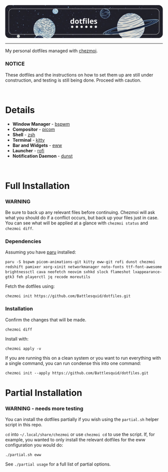 <div style="text-align: center;">
    <img src="./assets/dotfiles.png">
</div>

<hr>

My personal dotfiles managed with [chezmoi](https://www.chezmoi.io/).

### **NOTICE**
These dotfiles and the instructions on how to set them up are still under construction, and testing is still being done. Proceed with caution.

<br>

# **Details**

- **Window Manager** - [bspwm](https://github.com/baskerville/bspwm)
- **Compositor** - [picom](https://github.com/yshui/picom)
- **Shell** - [zsh](https://wiki.archlinux.org/title/zsh)
- **Terminal** - [kitty](https://github.com/kovidgoyal/kitty)
- **Bar and Widgets** - [eww](https://github.com/elkowar/eww)
- **Launcher** - [rofi](https://github.com/davatorium/rofi)
- **Notification Daemon** - [dunst](https://github.com/dunst-project/dunst)

<br>

# **Full Installation**
### **WARNING**

Be sure to back up any relevant files before continuing. Chezmoi will ask what you should do if a conflict occurs, but back up your files just in case. You can see what will be applied at a glance with `chezmoi status` and `chezmoi diff`.


### **Dependencies**

Assuming you have [paru](https://github.com/Morganamilo/paru) installed:
```
paru -S bspwm picom-animations-git kitty eww-git rofi dunst chezmoi redshift pamixer xorg-xinit networkmanager noto-fonts ttf-font-awesome brightnessctl cava neofetch neovim sxhkd slock flameshot lxappearance-gtk3 feh playerctl jq recode moreutils
```

Fetch the dotfiles using:
```
chezmoi init https://github.com/Battlesquid/dotfiles.git
```

### **Installation**

Confirm the changes that will be made.
```
chezmoi diff
```

Install with:
```
chezmoi apply -v
```

If you are running this on a clean system or you want to run everything with a single command, you can run condense this into one command:

```
chezmoi init --apply https://github.com/Battlesquid/dotfiles.git
```

# **Partial Installation**

### **WARNING** - needs more testing

You can install the dotfiles partially if you wish using the `partial.sh` helper script in this repo. 

`cd` into `~/.local/share/chezmoi` or use `chezmoi cd` to use the script. If, for example, you wanted to only install the relevant dotfiles for the eww configuration you would do:

```
./partial.sh eww
```

See `./partial usage` for a full list of partial options.

